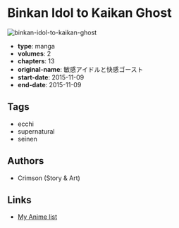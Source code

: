 # Binkan Idol to Kaikan Ghost

![binkan-idol-to-kaikan-ghost](https://cdn.myanimelist.net/images/manga/2/194256.jpg)

-   **type**: manga
-   **volumes**: 2
-   **chapters**: 13
-   **original-name**: 敏感アイドルと快感ゴースト
-   **start-date**: 2015-11-09
-   **end-date**: 2015-11-09

## Tags

-   ecchi
-   supernatural
-   seinen

## Authors

-   Crimson (Story & Art)

## Links

-   [My Anime list](https://myanimelist.net/manga/106081/Binkan_Idol_to_Kaikan_Ghost)
